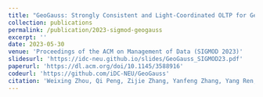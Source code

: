 ```yaml
---
title: "GeoGauss: Strongly Consistent and Light-Coordinated OLTP for Geo-Replicated SQL Database"
collection: publications
permalink: /publication/2023-sigmod-geogauss
excerpt: ''
date: 2023-05-30
venue: 'Proceedings of the ACM on Management of Data (SIGMOD 2023)'
slidesurl: 'https://idc-neu.github.io/slides/GeoGauss_SIGMOD23.pdf'
paperurl: 'https://dl.acm.org/doi/10.1145/3588916'
codeurl: 'https://github.com/iDC-NEU/GeoGauss'
citation: 'Weixing Zhou, Qi Peng, Zijie Zhang, Yanfeng Zhang, Yang Ren, Sihao Li, Guo Fu, Yulong Cui, Qiang Li, Caiyi Wu, Shangjun Han, Shengyi Wang, Guoliang Li, and Ge Yu. &quot;GeoGauss: Strongly Consistent and Light-Coordinated OLTP for Geo-Replicated SQL Database.&quot; <i>Proceedings of the ACM on Management of Data (SIGMOD 2023)</i>, 1(1): 62: 1-27, 2023.'
---
```

